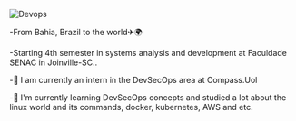 ![Devops](https://user-images.githubusercontent.com/108491649/177079708-c3a08bf5-3c55-4e41-8708-04dd0989df91.gif)


-From Bahia, Brazil to the world✈🌍

-Starting 4th semester in systems analysis and development at Faculdade SENAC in Joinville-SC..

-🔭 I am currently an intern in the DevSecOps area at Compass.Uol

-🌱 I'm currently learning DevSecOps concepts and studied a lot about the linux world and its commands, docker, kubernetes, AWS and etc.

